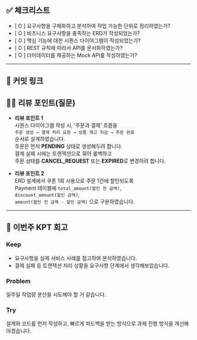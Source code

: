 ## ✅ 체크리스트
<!-- 
스스로 만족스러운 과제를 제출했는지 확인하기 위해 체크하는 항목들입니다. 최소한 다음의 기준을 만족시키지 못한다면, 좋은 피드백을 받을 수 없습니다.
-->
- [ O ] 요구사항을 구체화하고 분석하여 작업 가능한 단위로 정리하였는가?
- [ O ] 비즈니스 요구사항을 충족하는 ERD가 작성되었는가?
- [ O ] 핵심 기능에 대한 시퀀스 다이어그램이 작성되었는가?
- [ O ] REST 규칙에 따라서 API를 문서화하였는가?
- [ O ] 더미데이터를 제공하는 Mock API를 작성하였는가?

---

## **🔗 커밋 링크**



## **🙋‍♂️ 리뷰 포인트(질문)**
- **리뷰 포인트 1**  
  시퀀스 다이어그램 작성 시, ‘주문과 결제’ 흐름을  
  `주문 생성 → 결제 처리 요청 → 상품 재고 차감 → 주문 완료`  
  순서로 설계하였습니다.  
  주문은 먼저 **PENDING** 상태로 생성해두려 합니다.  
  결제 실패 시에는 트랜잭션으로 묶어 롤백하고  
  주문 상태를 **CANCEL_REQUEST** 또는 **EXPIRED**로 변경하려 합니다.  


- **리뷰 포인트 2**  
  ERD 설계에서 쿠폰 1회 사용으로 주문 1건에 할인되도록  
  Payment 테이블에 `total_amount(할인 전 금액)`,  
  `discount_amount(할인 금액)`,  
  `amount(할인 전 금액 - 할인 금액)` 으로 구분하였습니다.
<!-- - 리뷰어가 특히 확인해야 할 부분이나 신경 써야 할 코드가 있다면 명확히 작성해주세요.(최대 2개)
  
  좋은 예:
  - `ErrorMessage` 컴포넌트의 상태 업데이트 로직이 적절한지 검토 부탁드립니다.
  - 추가한 유닛 테스트(`LoginError.test.js`)의 테스트 케이스가 충분한지 확인 부탁드립니다.

  나쁜 예:
  - 개선사항을 알려주세요.
  - 코드 전반적으로 봐주세요.
  - 뭘 질문할지 모르겠어요. -->



---
## **🤔 이번주 KPT 회고**

### Keep
<!-- 유지해야 할 좋은 점 -->
- 요구사항을 실제 서비스 사례를 참고하여 분석하였습니다. 
- 결제 실패 등 트랜잭션 처리 상황을 요구사항 단계에서 생각해보았습니다. 

### Problem
<!--개선이 필요한 점-->
일주일 작업량 분산을 시도해야 할 거 같습니다. 

### Try
<!-- 새롭게 시도할 점 -->
설계와 코드를 먼저 작성하고, 빠르게 피드백을 받는 방식으로 과제 진행 방식을 개선해야겠습니다. 